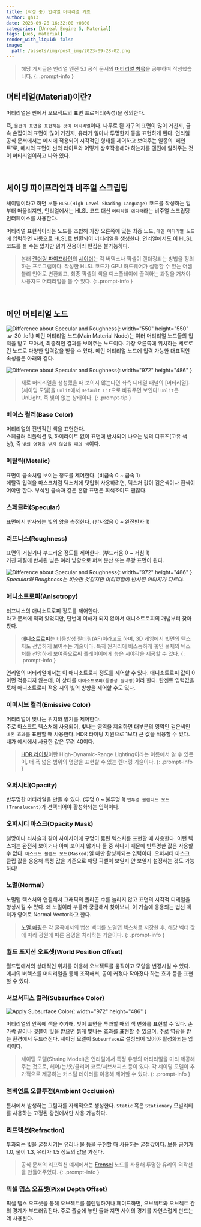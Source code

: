 ```yaml
---
title: (작성 중) 언리얼 머티리얼 기초
author: gh13
date: 2023-09-28 16:32:00 +0800
categories: [Unreal Engine 5, Material]
tags: [ue5, material]
render_with_liquid: false
image:
  path: /assets/img/post_img/2023-09-28-02.png
---
```


> 해당 게시글은 언리얼 엔진 5.1 공식 문서의 [머티리얼 항목](https://docs.unrealengine.com/5.1/ko/essential-unreal-engine-material-concepts/)을 공부하며 작성했습니다.
{: .prompt-info }

  
## 머티리얼(Material)이란?

머티리얼은 씬에서 오브젝트의 표면 프로퍼티(속성)을 정의한다.  
  
즉, `물건의 표면을 표현하는 것이 머티리얼`이다. 나무로 된 가구의 표면이 많이 거친지, 금속 손잡이의 표면이 많이 거친지, 유리가 얼마나 투명한지 등을 표현하게 된다.
언리얼 공식 문서에서는 메시에 적용되어 시각적인 형태를 제어하고 보여주는 일종의 '페인트'로, 메시의 표면이 씬의 라이트와 어떻게 상호작용해야 하는지를 엔진에 알려주는 것이 머티리얼이하고 나와 있다.

<br/>

## 셰이딩 파이프라인과 비주얼 스크립팅

셰이딩이라고 하면 보통 `HLSL(High Level Shading Language)` 코드를 작성하는 일부터 떠올리지만, 언리얼에서는 HLSL 코드 대신 `머티리얼 에디터`라는 비주얼 스크립팅 인터페이스를 사용한다.  

머티리얼 표현식이라는 노드를 조합해 가장 오른쪽에 있는 최종 노드, `메인 머티리얼 노드`에 입력하면 자동으로 HLSL로 변환되어 머티리얼을 생성한다. 언리얼에서도 이 HLSL 코드를 볼 수는 있지만 읽기 전용이라 편집은 불가능하다.

> 본래 [렌더링 파이프라인](https://ko.wikipedia.org/wiki/%EA%B7%B8%EB%9E%98%ED%94%BD%EC%8A%A4_%ED%8C%8C%EC%9D%B4%ED%94%84%EB%9D%BC%EC%9D%B8)의 [셰이더](https://ko.wikipedia.org/wiki/%EC%85%B0%EC%9D%B4%EB%8D%94)는 각 버텍스나 픽셀이 렌더링되는 방법을 정의하는 프로그램이다.
> 작성한 HLSL 코드가 GPU 하드웨어가 실행할 수 있는 어셈블리 언어로 변환되고, 최종 픽셀의 색을 디스플레이에 출력하는 과정을 거쳐야 사용자도 머티리얼을 볼 수 있다.
{: .prompt-info }

<br/>

## 메인 머티리얼 노드

![Difference about Specular and Roughness](/assets/img/post_img/2023-09-28-06.png){: width="550" height="550" .w-30 .left}
메인 머티리얼 노드(Main Material Node)는 여러 머티리얼 노드들의 입력을 받고 모아서, 최종적인 결과를 보여주는 노드이다. 가장 오른쪽에 위치하는 세로로 긴 노드로 다양한 입력값을 받을 수 있다. 메인 머티리얼 노드에 입력 가능한 대표적인 속성들은 아래와 같다.  

![Difference about Specular and Roughness](/assets/img/post_img/2023-09-28-05.png){: width="972" height="486" }

> 새로 머티리얼을 생성했을 때 보이지 않는다면 좌측 디테일 패널의 [머티리얼]-[셰이딩 모델]을 `Unlit`에서 `Default Lit`으로 바꿔주면 보인다! `Unlit`은 UnLight, 즉 빛이 없는 상태이다.
{: .prompt-tip }

### 베이스 컬러(Base Color)

머티리얼의 전반적인 색을 표현한다.  
스페큘러 리플렉션 및 하이라이트 없이 표면에 반사되어 나오는 빛의 디퓨즈(고유 색상), 즉 `빛의 영향을 받지 않았을 때의 색`이다.

### 메탈릭(Metalic)

표면이 금속처럼 보이는 정도를 제어한다. (비금속 0 ~ 금속 1)  
메탈릭 입력을 마스크처럼 텍스처에 덧입혀 사용하려면, 텍스처 값이 검은색이나 흰색이어야만 한다. 부식된 금속과 같은 혼합 표면은 회색조여도 괜찮다.

### 스페큘러(Specular)

표면에서 반사되는 빛의 양을 측정한다. (반사없음 0 ~ 완전반사 1)

### 러프니스(Roughness)

표면의 거칠기나 부드러운 정도를 제어한다. (부드러움 0 ~ 거침 1)  
거친 재질에 반사된 빛은 여러 방향으로 퍼져 분산 또는 무광 표면이 된다.

![Difference about Specular and Roughness](/assets/img/post_img/2023-09-28-04.png){: width="972" height="486" }
_Specular와 Roughness는 비슷한 것같지만 머티리얼에 반사된 이미지가 다르다._

### 애니소트로피(Anisotropy)

러프니스의 애니소트로피 정도를 제어한다.  
라고 문서에 적혀 있었지만, 단번에 이해가 되지 않아서 애니소트로피의 개념부터 찾아봤다.  

> [애니소트로피](https://en.wikipedia.org/wiki/Anisotropic_filtering)는 비등방성 필터링(AF)이라고도 하며, 3D 게임에서 빗면의 텍스처도 선명하게 보여주는 기술이다. 특히 원거리에 비스듬하게 놓인 물체의 텍스처를 선명하게 보여줌으로써 플레이어에게 높은 시야각을 제공할 수 있다.
{: .prompt-info }

언리얼의 머티리얼에서는 이 애니소트로피 정도를 제어할 수 있다. 애니소트로피 값이 0이면 적용되지 않는데, 이 상태를 `아이소트로피(등방성 필터링)`이라 한다. 탄젠트 입력값을 토해 애니소트로피 적용 시의 빛의 방향을 제어할 수도 있다.

### 이미시브 컬러(Emissive Color)

머티리얼이 빛나는 위치와 밝기를 제어한다.  
주로 마스크트 텍스처에 사용되어, 빛나는 영역을 제외하면 대부분의 영역인 검은색인 `네온 효과`를 표현할 때 사용한다. HDR 라이팅 지원으로 1보다 큰 값을 적용할 수 있다. 내가 예시에서 사용한 값은 무려 40이다.

> [HDR 라이팅](https://ko.wikipedia.org/wiki/%ED%95%98%EC%9D%B4%EB%8B%A4%EC%9D%B4%EB%82%B4%EB%AF%B9%EB%A0%88%EC%9D%B8%EC%A7%80_%EB%A0%8C%EB%8D%94%EB%A7%81)이란 High-Dynamic-Range Lighting이라는 이름에서 알 수 있듯이, 더 폭 넓은 범위의 명암을 표현할 수 있는 렌더링 기술이다.
{: .prompt-info }

### 오퍼시티(Opacity)

반투명한 머티리얼을 만들 수 있다. (투명 0 ~ 불투명 1)  `반투명 블렌디드 모드 (Translucent)`가 선택되어야 활성화되는 입력이다.

### 오퍼시티 마스크(Opacity Mask)

철망이나 쇠사슬과 같이 사이사이에 구멍이 뚫린 텍스처를 표현할 때 사용한다. 이런 텍스처는 완전히 보이거나 아예 보이지 않거나 둘 중 하나기 때문에 반투명한 값은 사용할 수 없다. `마스크드 블렌드 모드(Masked)`일 때만 활성화되는 입력이다. 오퍼시티 마스크 클립 값을 응용해 특정 값을 기준으로 해당 픽셀이 보일지 안 보일지 설정하는 것도 가능하다!

### 노멀(Normal)

노멀맵 텍스처와 연결해서 그래픽의 폴리곤 수를 늘리지 않고 표면의 시각적 디테일을 향상시킬 수 있다. 왜 노멀이라 부를까 궁금해서 찾아보니, 이 기술에 응용되는 법선 벡터가 영어로 Normal Vector라고 한다.

> [노멀 매핑](https://en.wikipedia.org/wiki/Normal_mapping)은 각 굴곡에서의 법선 벡터를 노멀맵 텍스처로 저장한 후, 해당 벡터 값에 따라 광원에 따른 음영을 처리하는 기술이다. 
{: .prompt-info }

### 월드 포지션 오프셋(World Position Offset)

월드맵에서의 상대적인 위치를 이용해 오브젝트를 움직이고 모양을 변경시킬 수 있다. 메시의 버텍스를 머티리얼을 통해 조작해서, 공이 커졌다 작아졌다 하는 효과 등을 표현할 수 있다.

### 서브서피스 컬러(Subsurface Color)

![Apply Subsurface Color](/assets/img/post_img/2023-09-28-03.png){: width="972" height="486" }

머티리얼의 안쪽에 색을 추가해, 빛이 표면을 투과할 때의 색 변화를 표현할 수 있다. 손가락 끝이나 귓볼이 빛을 받으면 붉게 빛나는 효과를 표현할 수 있으며, 주로 역광을 받는 환경에서 두드러진다. 셰이딩 모델이 `Subsurface`로 설정되어 있어야 활성화되는 입력이다.

> 셰이딩 모델(Shaing Model)은 언리얼에서 특정 유형의 머티리얼을 미리 제공해주는 것으로, 헤어/눈/옷/클리어 코트/서브서피스 등이 있다. 각 셰이딩 모델이 추가적으로 제공하는 커스텀 데이터를 이용해 제어할 수 있다.
{: .prompt-info }

### 앰비언트 오클루전(Ambient Occlusion)

틈새에서 발생하는 그림자를 자체적으로 생성한다. `Static` 혹은 `Stationary` 모빌리티를 사용하는 고정된 광원에서만 사용 가능하다.

### 리프렉션(Refraction)

투과되는 빛을 굴절시키는 유리나 물 등을 구현할 때 사용하는 굴절값이다. 보통 공기가 1.0, 물이 1.3, 유리가 1.5 정도의 값을 가진다.

> 공식 문서의 리프렉션 예제에서는 [Frensel](https://docs.unrealengine.com/4.27/ko/RenderingAndGraphics/Materials/HowTo/Fresnel/) 노드를 사용해 투명한 유리의 외곽선을 만들어주었다.
{: .prompt-info }

### 픽셀 뎁스 오프셋(Pixel Depth Offset)

픽셀 뎁스 오프셋을 통해 오브젝트를 블렌딩하거나 페이드하면, 오브젝트와 오브젝트 간의 경계가 부드러워진다. 주로 풀숲에 놓인 돌과 지면 사이의 경계를 자연스럽게 만드는 데 사용된다.

